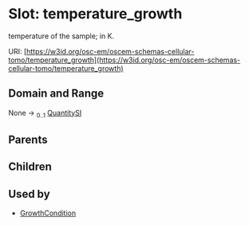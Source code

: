 
# Slot: temperature_growth

temperature of the sample; in K.

URI: [https://w3id.org/osc-em/oscem-schemas-cellular-tomo/temperature_growth](https://w3id.org/osc-em/oscem-schemas-cellular-tomo/temperature_growth)


## Domain and Range

None &#8594;  <sub>0..1</sub> [QuantitySI](QuantitySI.md)

## Parents


## Children


## Used by

 * [GrowthCondition](GrowthCondition.md)
